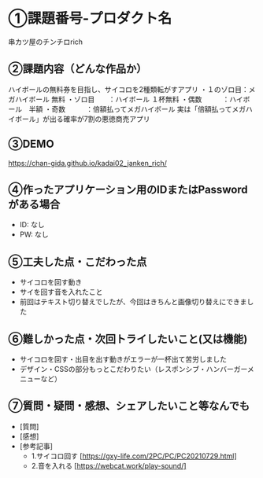 # ①課題番号-プロダクト名

串カツ屋のチンチロrich

## ②課題内容（どんな作品か）

ハイボールの無料券を目指し、サイコロを2種類転がすアプリ
・１のゾロ目：メガハイボール 無料
・ゾロ目　　：ハイボール １杯無料
・偶数　　　：ハイボール　半額
・奇数　　　：倍額払ってメガハイボール
実は「倍額払ってメガハイボール」が出る確率が7割の悪徳商売アプリ

## ③DEMO

https://chan-gida.github.io/kadai02_janken_rich/

## ④作ったアプリケーション用のIDまたはPasswordがある場合

- ID: なし
- PW: なし

## ⑤工夫した点・こだわった点

- サイコロを回す動き
- サイを回す音を入れたこと
- 前回はテキスト切り替えでしたが、今回はきちんと画像切り替えにできました

## ⑥難しかった点・次回トライしたいこと(又は機能)

- サイコロを回す・出目を出す動きがエラーが一杯出て苦労しました
- デザイン・CSSの部分もっとこだわりたい（レスポンシブ・ハンバーガーメニューなど）

## ⑦質問・疑問・感想、シェアしたいこと等なんでも

- [質問]
- [感想]
- [参考記事]
  - 1.サイコロ回す [https://gxy-life.com/2PC/PC/PC20210729.html]
  - 2.音を入れる [https://webcat.work/play-sound/]

